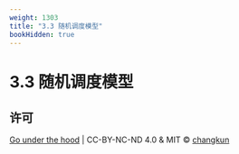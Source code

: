 ```yaml
---
weight: 1303
title: "3.3 随机调度模型"
bookHidden: true
---
```


# 3.3 随机调度模型



## 许可

[Go under the hood](https://github.com/golang-design/under-the-hood) | CC-BY-NC-ND 4.0 & MIT &copy; [changkun](https://changkun.de)
